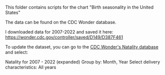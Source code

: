 This folder contains scripts for the chart "Birth seasonality in the United States"

The data can be found on the CDC Wonder database.

I downloaded data for 2007-2022 and saved it here: https://wonder.cdc.gov/controller/saved/D149/D387F461

To update the dataset, you can go to the [CDC Wonder's Natality database](https://wonder.cdc.gov/natality.html) and select:

Natality for 2007 - 2022 (expanded)
Group by: Month, Year
Select delivery characteristics: All years
